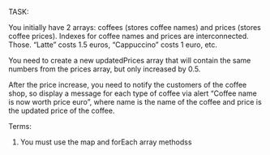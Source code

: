 TASK:

You initially have 2 arrays: coffees (stores coffee names) and prices (stores coffee prices). Indexes for coffee names and prices are interconnected. Those. “Latte” costs 1.5 euros, “Cappuccino” costs 1 euro, etc.

You need to create a new updatedPrices array that will contain the same numbers from the prices array, but only increased by 0.5.

After the price increase, you need to notify the customers of the coffee shop, so display a message for each type of coffee via alert “Coffee name is now worth price euro”, where name is the name of the coffee and price is the updated price of the coffee.

Terms:
1. You must use the map and forEach array methodss